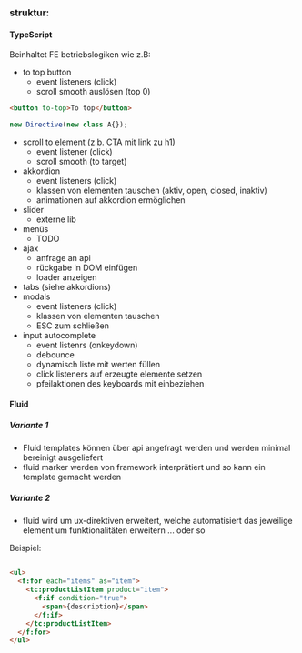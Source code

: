 ### struktur:


#### TypeScript
Beinhaltet FE betriebslogiken wie z.B:

- to top button
    - event listeners (click)
    - scroll smooth auslösen (top 0)
    
    
```html
<button to-top>To top</button>
```

```typescript
new Directive(new class A{});

```
    
    
    
- scroll to element (z.b. CTA mit link zu h1)
    - event listener (click)
    - scroll smooth (to target)
- akkordion
    - event listeners (click)
    - klassen von elementen tauschen (aktiv, open, closed, inaktiv)
    - animationen auf akkordion ermöglichen
- slider
    - externe lib
- menüs
    - TODO
- ajax
    - anfrage an api
    - rückgabe in DOM einfügen
    - loader anzeigen
- tabs
    (siehe akkordions)
- modals
    - event listeners (click)
    - klassen von elementen tauschen
    - ESC zum schließen
- input autocomplete
    - event listenrs (onkeydown)
    - debounce
    - dynamisch liste mit werten füllen
    - click listeners auf erzeugte elemente setzen
    - pfeilaktionen des keyboards mit einbeziehen
    
    
#### Fluid

##### Variante 1
- Fluid templates können über api angefragt werden und werden minimal bereinigt ausgeliefert
- fluid marker werden von framework interprätiert und so kann ein template gemacht werden

##### Variante 2
- fluid wird um ux-direktiven erweitert, welche automatisiert das jeweilige element um funktionalitäten erweitern ... oder so

Beispiel:

```html

<ul>
  <f:for each="items" as="item">
    <tc:productListItem product="item">
      <f:if condition="true">
        <span>{description}</span>
      </f:if>
    </tc:productListItem>
  </f:for>
</ul>

```

